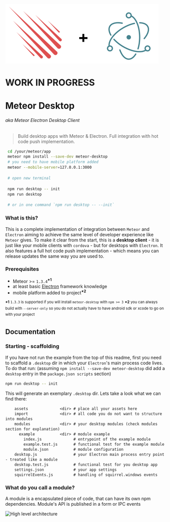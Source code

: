 ![Logo](meteor-desktop.png)

# WORK IN PROGRESS

# Meteor Desktop
###### aka Meteor Electron Desktop Client
> Build desktop apps with Meteor & Electron. Full integration with hot code push implementation.

```bash
 cd /your/meteor/app
 meteor npm install --save-dev meteor-desktop
 # you need to have mobile platform added
 meteor --mobile-server=127.0.0.1:3000
 
 # open new terminal

 npm run desktop -- init
 npm run desktop

 # or in one command `npm run desktop -- --init` 
```

### What is this?

This is a complete implementation of integration between `Meteor` and `Electron` aiming to achieve the same level of developer experience like `Meteor` gives. 
To make it clear from the start, this is a **desktop client** - it is just like your mobile clients with `cordova` - but for desktops with `Electron`. It also features a full hot code push implementation - which means you can release updates the same way you are used to.  

### Prerequisites

 - Meteor >= `1.3.4`<sup>__*1__</sup>
 - at least basic [Electron](http://electron.atom.io/) framework knowledge
 - mobile platform added to project<sup>__*2__</sup>  

<sup>__*1__ `1.3.3` is supported if you will install `meteor-desktop` with `npm >= 3`</sup>
<sup>__*2__ you can always build with `--server-only` so you do not actually have to have android sdk or xcode to go on with your project</sup>

## Documentation

### Starting - scaffolding

If you have not run the example from the top of this readme, first you need to scaffold a `.desktop` dir in which your `Electron`'s main process code lives.
To do that run: (assuming `npm install --save-dev meteor-desktop` did add a `desktop` entry in the `package.json scripts` section)
```bash
npm run desktop -- init
```
This will generate an exemplary `.desktop` dir. Lets take a look what we can find there:
```
    assets              <dir> # place all your assets here
    import              <dir> # all code you do not want to structure into modules  
    modules             <dir> # your desktop modules (check modules section for explanation)
      example           <dir> # module example
        index.js              # entrypoint of the example module
        example.test.js       # functional test for the example module
        module.json           # module configuration  
    desktop.js                # your Electron main process entry point - treated like a module
    desktop.test.js           # functional test for you desktop app
    settings.json             # your app settings
    squirrelEvents.js         # handling of squirrel.windows events
```

### What do you call a module?

A module is a encapsulated piece of code, that can have its own npm dependencies. Module's API is published in a form or IPC events

![High level architecture](high-level-arch.png)
